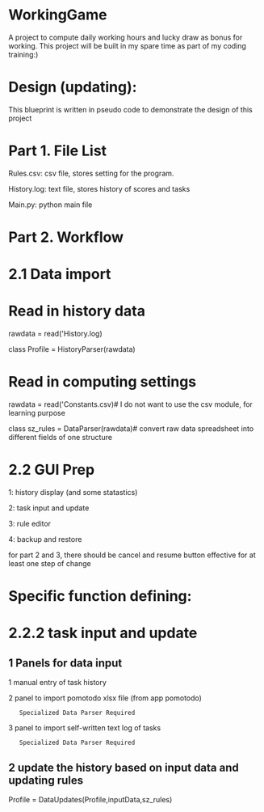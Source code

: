 # WorkingGame
A project to compute daily working hours and lucky draw as bonus for working. This project will be built in my spare time as part of my coding training:)

# Design (updating):
This blueprint is written in pseudo code to demonstrate the design of this project
# Part 1. File List

Rules.csv: csv file, stores setting for the program.

History.log: text file, stores history of scores and tasks

Main.py: python main file

# Part 2. Workflow

# 2.1 Data import
# Read in history data
rawdata = read('History.log)

class Profile = HistoryParser(rawdata)

# Read in computing settings
rawdata = read('Constants.csv)# I do not want to use the csv module, for learning purpose

class sz_rules = DataParser(rawdata)# convert raw data spreadsheet into different fields of one structure

# 2.2 GUI Prep

1: history display (and some statastics)

2: task input and update

3: rule editor

4: backup and restore

for part 2 and 3, there should be cancel and resume button effective for at least one step of change

# Specific function defining:
# 2.2.2 task input and update

## 1 Panels for data input

   1 manual entry of task history
   
   2 panel to import pomotodo xlsx file (from app pomotodo)
   
       Specialized Data Parser Required
       
   3 panel to import self-written text log of tasks
   
       Specialized Data Parser Required
       
## 2 update the history based on input data and updating rules

Profile = DataUpdates(Profile,inputData,sz_rules)
